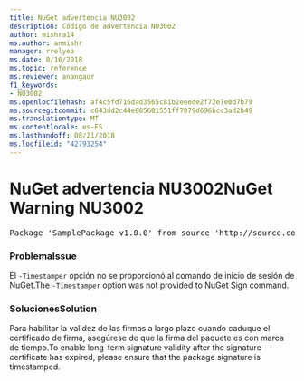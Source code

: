```yaml
---
title: NuGet advertencia NU3002
description: Código de advertencia NU3002
author: mishra14
ms.author: anmishr
manager: rrelyea
ms.date: 8/16/2018
ms.topic: reference
ms.reviewer: anangaur
f1_keywords:
- NU3002
ms.openlocfilehash: af4c5fd716dad3565c81b2eeede2f72e7e0d7b79
ms.sourcegitcommit: c643dd2c44e085601551ff7079d696bcc3ad2b49
ms.translationtype: MT
ms.contentlocale: es-ES
ms.lasthandoff: 08/21/2018
ms.locfileid: "42793254"
---
```

# <a name="nuget-warning-nu3002"></a><span data-ttu-id="4916e-103">NuGet advertencia NU3002</span><span class="sxs-lookup"><span data-stu-id="4916e-103">NuGet Warning NU3002</span></span>

<pre>Package 'SamplePackage v1.0.0' from source 'http://source.com/index.json': The '-Timestamper' option was not provided. The signed package will not be timestamped. To learn more about this option, please visit https://docs.nuget.org/docs/reference/command-line-reference.</pre>

### <a name="issue"></a><span data-ttu-id="4916e-104">Problema</span><span class="sxs-lookup"><span data-stu-id="4916e-104">Issue</span></span>

<span data-ttu-id="4916e-105">El `-Timestamper` opción no se proporcionó al comando de inicio de sesión de NuGet.</span><span class="sxs-lookup"><span data-stu-id="4916e-105">The `-Timestamper` option was not provided to NuGet Sign command.</span></span>


### <a name="solution"></a><span data-ttu-id="4916e-106">Soluciones</span><span class="sxs-lookup"><span data-stu-id="4916e-106">Solution</span></span>

<span data-ttu-id="4916e-107">Para habilitar la validez de las firmas a largo plazo cuando caduque el certificado de firma, asegúrese de que la firma del paquete es con marca de tiempo.</span><span class="sxs-lookup"><span data-stu-id="4916e-107">To enable long-term signature validity after the signature certificate has expired, please ensure that the package signature is timestamped.</span></span>


